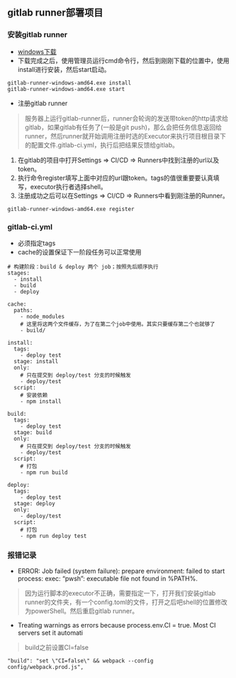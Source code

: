 ## gitlab runner部署项目
### 安装gitlab runner
- [windows下载](https://docs.gitlab.com/runner/install/windows.html)
- 下载完成之后，使用管理员运行cmd命令行，然后到刚刚下载的位置中，使用install进行安装，然后start启动。
```
gitlab-runner-windows-amd64.exe install
gitlab-runner-windows-amd64.exe start
```
- 注册gitlab runner
> 服务器上运行gitlab-runner后，runner会轮询的发送带token的http请求给gitlab，如果gitlab有任务了(一般是git push)，那么会把任务信息返回给runner，然后runner就开始调用注册时选的Executor来执行项目根目录下的配置文件.gitlab-ci.yml，执行后把结果反馈给gitlab。

  1. 在gitlab的项目中打开Settings => CI/CD  => Runners中找到注册的url以及token。
  2. 执行命令register填写上面中对应的url跟token。tags的值很重要要认真填写，executor执行者选择shell。
  3. 注册成功之后可以在Settings => CI/CD  => Runners中看到刚注册的Runner。
```
gitlab-runner-windows-amd64.exe register
```
### gitlab-ci.yml
- 必须指定tags
- cache的设置保证下一阶段任务可以正常使用
```
# 构建阶段：build & deploy 两个 job；按照先后顺序执行
stages:
  - install
  - build
  - deploy
  
cache:
  paths:
    - node_modules
    # 这里将这两个文件缓存，为了在第二个job中使用。其实只要缓存第二个也就够了
    - build/

install:
  tags:
    - deploy test
  stage: install
  only: 
    # 只在提交到 deploy/test 分支的时候触发
    - deploy/test
  script:
    # 安装依赖
    - npm install

build:
  tags:
    - deploy test
  stage: build
  only: 
    # 只在提交到 deploy/test 分支的时候触发
    - deploy/test
  script:
    # 打包
    - npm run build

deploy:
  tags:
    - deploy test
  stage: deploy
  only:
    - deploy/test
  script:
    # 打包
    - npm run deploy test
```
### 报错记录
- ERROR: Job failed (system failure): prepare environment: failed to start process: exec: “pwsh”: executable file not found in %PATH%.
>  因为运行脚本的executor不正确，需要指定一下，打开我们安装gitlab runner的文件夹，有一个config.toml的文件，打开之后吧shell的位置修改为powerShell。然后重启gitlab runner。

- Treating warnings as errors because process.env.CI = true. Most CI servers set it automati
> build之前设置CI=false

```
"build": "set \"CI=false\" && webpack --config config/webpack.prod.js",
```
